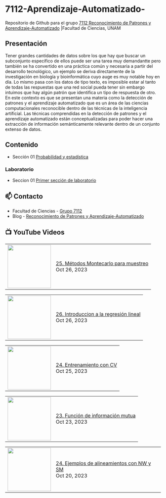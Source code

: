 # 7112-Aprendizaje-Automatizado-
Repositorio de Github para el grupo   [7112 Reconocimiento de Patrones y Aprendizaje-Automatizado](https://www.fciencias.unam.mx/docencia/horarios/presentacion/347481) |Facultad de Ciencias, UNAM

## Presentación
Tener grandes cantidades de datos sobre los que hay que buscar un subconjunto específico de ellos puede ser una tarea muy demandantte pero también se ha convertido en una práctica común y necesaria a partir del desarrollo tecnológico, un ejemplo se deriva directamente de la investigación en biología y bioinformática cuyo auge es muy notable hoy en día. Lo mismo pasa con los datos de tipo texto, es imposible estar al tanto de todas las respuestas que una red social pueda tener sin embargo intuimos que hay algún patrón que identifica un tipo de respuesta de otro. En este contexto es que se presentan una materia como la detección de patrones y el aprendizaje automatizado que es un área de las ciencias computacionales reconocible dentro de las técnicas de la inteligencia artificial. Las técnicas comprendidas en la detección de patrones y el aprendizaje automatizado están conceptualizadas para poder hacer una extracción de información semánticamente relevante dentro de un conjunto extenso de datos.

## Contenido
- Sección 01  [Probabilidad y estadística](https://github.com/7122-Aprendizaje-Automatizado/7112-Aprendizaje-Automatizado-/tree/main/Secci%C3%B3n%2001%20Probabilidad%20y%20Estadistica)

### Laboratorio
- Seccion 01  [Primer sección de laboratorio](https://github.com/7122-Aprendizaje-Automatizado/7112-Aprendizaje-Automatizado-/tree/main/Secci%C3%B3n01-Laboratorio)


## 📫 Contacto
- Facultad de Ciencias - [Grupo 7112](https://www.fciencias.unam.mx/docencia/horarios/presentacion/347481)
- Blog - [Reconocimiento de Patrones y Aprendizaje-Automatizado](https://sites.google.com/view/patronesciencias/inicio)

##  📺 	YouTube Videos
<!-- BLOG-POST-LIST:START --><table><tr><td><a href="https://www.youtube.com/watch?v=Q-BDBl8AjsU"><img width="140px" src="https://i.ytimg.com/vi/Q-BDBl8AjsU/mqdefault.jpg"></a></td>
<td><a href="https://www.youtube.com/watch?v=Q-BDBl8AjsU">25. Métodos Montecarlo para muestreo</a><br/>Oct 26, 2023</td></tr></table>
<table><tr><td><a href="https://www.youtube.com/watch?v=2E6ChyTqEC8"><img width="140px" src="https://i.ytimg.com/vi/2E6ChyTqEC8/mqdefault.jpg"></a></td>
<td><a href="https://www.youtube.com/watch?v=2E6ChyTqEC8">26. Introduccion a la regresión lineal</a><br/>Oct 26, 2023</td></tr></table>
<table><tr><td><a href="https://www.youtube.com/watch?v=ts2oJIhCqNg"><img width="140px" src="https://i.ytimg.com/vi/ts2oJIhCqNg/mqdefault.jpg"></a></td>
<td><a href="https://www.youtube.com/watch?v=ts2oJIhCqNg">24. Entrenamiento con CV</a><br/>Oct 25, 2023</td></tr></table>
<table><tr><td><a href="https://www.youtube.com/watch?v=oC5C7DFO5d8"><img width="140px" src="https://i.ytimg.com/vi/oC5C7DFO5d8/mqdefault.jpg"></a></td>
<td><a href="https://www.youtube.com/watch?v=oC5C7DFO5d8">23. Función de información mutua</a><br/>Oct 23, 2023</td></tr></table>
<table><tr><td><a href="https://www.youtube.com/watch?v=A1i6aahO-8U"><img width="140px" src="https://i.ytimg.com/vi/A1i6aahO-8U/mqdefault.jpg"></a></td>
<td><a href="https://www.youtube.com/watch?v=A1i6aahO-8U">24. Ejemplos de alineamientos con NW y SM</a><br/>Oct 20, 2023</td></tr></table>
<!-- BLOG-POST-LIST:END -->
